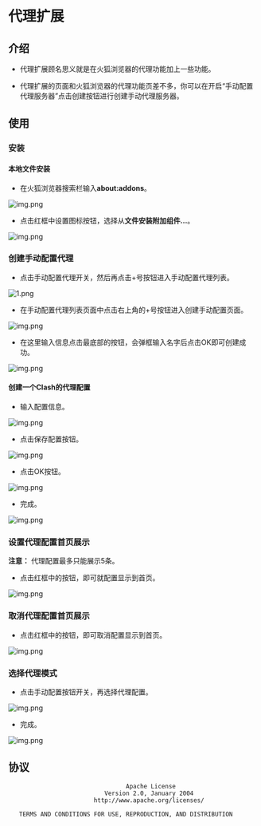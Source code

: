 # 代理扩展
## 介绍

+ 代理扩展顾名思义就是在火狐浏览器的代理功能加上一些功能。
  
+ 代理扩展的页面和火狐浏览器的代理功能页差不多，你可以在开启“手动配置代理服务器”点击创建按钮进行创建手动代理服务器。

## 使用

### 安装

#### 本地文件安装

+ 在火狐浏览器搜索栏输入**about:addons**。

![img.png](images/12.png)
  
+ 点击红框中设置图标按钮，选择从**文件安装附加组件...**。

![img.png](images/13.png)

### 创建手动配置代理
+ 点击手动配置代理开关，然后再点击+号按钮进入手动配置代理列表。

![1.png](images/1.png)

+ 在手动配置代理列表页面中点击右上角的+号按钮进入创建手动配置页面。 

![img.png](images/2.png)

+ 在这里输入信息点击最底部的按钮，会弹框输入名字后点击OK即可创建成功。

![img.png](images/3.png)

#### 创建一个Clash的代理配置
+ 输入配置信息。

![img.png](images/4.png)

+ 点击保存配置按钮。

![img.png](images/5.png)

+ 点击OK按钮。

![img.png](images/6.png)

+ 完成。

![img.png](images/7.png)

### 设置代理配置首页展示

**注意：** 代理配置最多只能展示5条。

+ 点击红框中的按钮，即可就配置显示到首页。

![img.png](images/8.png)

### 取消代理配置首页展示

+ 点击红框中的按钮，即可取消配置显示到首页。

![img.png](images/9.png)

### 选择代理模式

+ 点击手动配置按钮开关，再选择代理配置。

![img.png](images/10.png)

+ 完成。

![img.png](images/11.png)

## 协议
```
                                 Apache License
                           Version 2.0, January 2004
                        http://www.apache.org/licenses/

   TERMS AND CONDITIONS FOR USE, REPRODUCTION, AND DISTRIBUTION
```